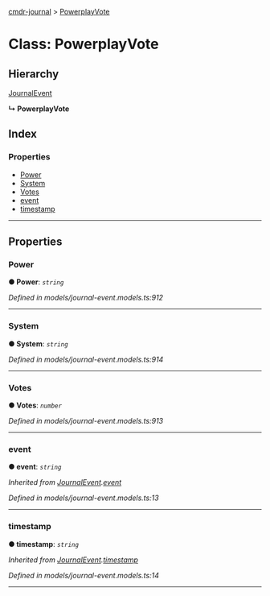 [cmdr-journal](../README.md) > [PowerplayVote](../classes/powerplayvote.md)



# Class: PowerplayVote

## Hierarchy


 [JournalEvent](journalevent.md)

**↳ PowerplayVote**







## Index

### Properties

* [Power](powerplayvote.md#power)
* [System](powerplayvote.md#system)
* [Votes](powerplayvote.md#votes)
* [event](powerplayvote.md#event)
* [timestamp](powerplayvote.md#timestamp)



---
## Properties
<a id="power"></a>

###  Power

**●  Power**:  *`string`* 

*Defined in models/journal-event.models.ts:912*





___

<a id="system"></a>

###  System

**●  System**:  *`string`* 

*Defined in models/journal-event.models.ts:914*





___

<a id="votes"></a>

###  Votes

**●  Votes**:  *`number`* 

*Defined in models/journal-event.models.ts:913*





___

<a id="event"></a>

###  event

**●  event**:  *`string`* 

*Inherited from [JournalEvent](journalevent.md).[event](journalevent.md#event)*

*Defined in models/journal-event.models.ts:13*





___

<a id="timestamp"></a>

###  timestamp

**●  timestamp**:  *`string`* 

*Inherited from [JournalEvent](journalevent.md).[timestamp](journalevent.md#timestamp)*

*Defined in models/journal-event.models.ts:14*





___


